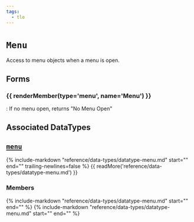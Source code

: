 ```yaml
---
tags:
  - tlo
---
```

# `Menu`

<!--tlo-desc-start-->
Access to menu objects when a menu is open.
<!--tlo-desc-end-->

## Forms
<!--tlo-forms-start-->
### {{ renderMember(type='menu', name='Menu') }}

:   If no menu open, returns "No Menu Open"

<!--tlo-forms-end-->

## Associated DataTypes

## [`menu`](../data-types/datatype-menu.md)
{% include-markdown "reference/data-types/datatype-menu.md" start="<!--dt-desc-start-->" end="<!--dt-desc-end-->" trailing-newlines=false %} {{ readMore('reference/data-types/datatype-menu.md') }}

<h3>Members</h3>
{% include-markdown "reference/data-types/datatype-menu.md" start="<!--dt-members-start-->" end="<!--dt-members-end-->" %}
{% include-markdown "reference/data-types/datatype-menu.md" start="<!--dt-linkrefs-start-->" end="<!--dt-linkrefs-end-->" %}

<!--tlo-linkrefs-start-->
[menu]: ../data-types/datatype-menu.md
<!--tlo-linkrefs-end-->
